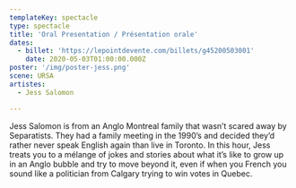 ```yaml
---
templateKey: spectacle
type: spectacle
title: 'Oral Presentation / Présentation orale'
dates: 
  - billet: 'https://lepointdevente.com/billets/g45200503001'
    date: 2020-05-03T01:00:00.000Z
poster: '/img/poster-jess.png'
scene: URSA
artistes:
  - Jess Salomon

---
```

Jess Salomon is from an Anglo Montreal family that wasn’t scared away by Separatists. They had a family meeting in the 1990’s and decided they’d rather never speak English again than live in Toronto. In this hour, Jess treats you to a mélange of jokes and stories about what it’s like to grow up in an Anglo bubble and try to move beyond it, even if when you French you sound like a politician from Calgary trying to win votes in Quebec.
